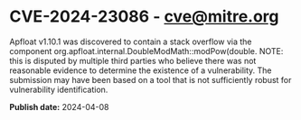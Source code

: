 # CVE-2024-23086 - cve@mitre.org

Apfloat v1.10.1 was discovered to contain a stack overflow via the component org.apfloat.internal.DoubleModMath::modPow(double. NOTE: this is disputed by multiple third parties who believe there was not reasonable evidence to determine the existence of a vulnerability. The submission may have been based on a tool that is not sufficiently robust for vulnerability identification.

**Publish date:** 2024-04-08
